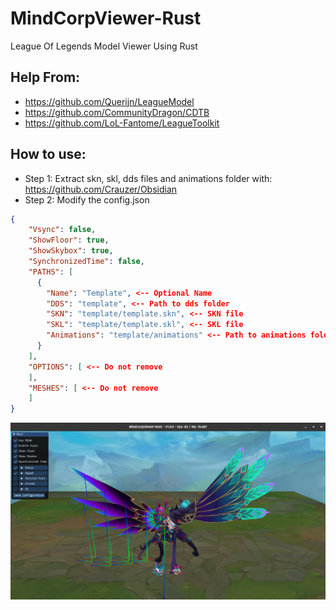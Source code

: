 # MindCorpViewer-Rust
League Of Legends Model Viewer Using Rust

## Help From:
* https://github.com/Querijn/LeagueModel
* https://github.com/CommunityDragon/CDTB
* https://github.com/LoL-Fantome/LeagueToolkit

## How to use: 
* Step 1: Extract skn, skl, dds files and animations folder with: https://github.com/Crauzer/Obsidian
* Step 2: Modify the config.json
```json
{
	"Vsync": false,
	"ShowFloor": true,
	"ShowSkybox": true,
	"SynchronizedTime": false,
	"PATHS": [
	  {
		"Name": "Template", <-- Optional Name
		"DDS": "template", <-- Path to dds folder
		"SKN": "template/template.skn", <-- SKN file
		"SKL": "template/template.skl", <-- SKL file
		"Animations": "template/animations" <-- Path to animations folder
	  }
	],
	"OPTIONS": [ <-- Do not remove
	],
	"MESHES": [ <-- Do not remove
	]
}
```


![alt text](MindCorpViewer-Rust_image.png)